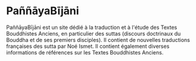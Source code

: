 # PaññāyaBījāni

PaññāyaBījāni est un site dédié à la traduction et à l'étude des Textes Bouddhistes Anciens, en particulier des suttas (discours doctrinaux du Bouddha et de ses premiers disciples). Il contient de nouvelles traductions françaises des sutta par Noé Ismet. Il contient également diverses informations de références sur les Textes Bouddhistes Anciens.
